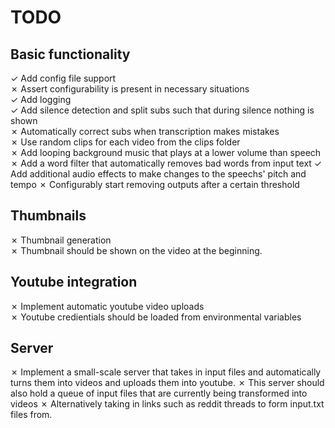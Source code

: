 # TODO

## Basic functionality

&check; Add config file support  
&cross; Assert configurability is present in necessary situations  
&check; Add logging  
&check; Add silence detection and split subs such that during silence nothing is shown  
&cross; Automatically correct subs when transcription makes mistakes  
&cross; Use random clips for each video from the clips folder  
&cross; Add looping background music that plays at a lower volume than speech
&cross; Add a word filter that automatically removes bad words from input text
&check; Add additional audio effects to make changes to the speechs' pitch and tempo
&cross; Configurably start removing outputs after a certain threshold

## Thumbnails

&cross; Thumbnail generation  
&cross; Thumbnail should be shown on the video at the beginning.

## Youtube integration

&cross; Implement automatic youtube video uploads  
&cross; Youtube credientials should be loaded from environmental variables

## Server

&cross; Implement a small-scale server that takes in input files and automatically turns them into videos and uploads them into youtube.
&cross; This server should also hold a queue of input files that are currently being transformed into videos
&cross; Alternatively taking in links such as reddit threads to form input.txt files from.
